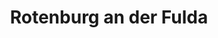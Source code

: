 ---
title: Rotenburg an der Fulda
url: /rotenburg-an-der-fulda/
latitude: 50.992
longitude: 9.774
---